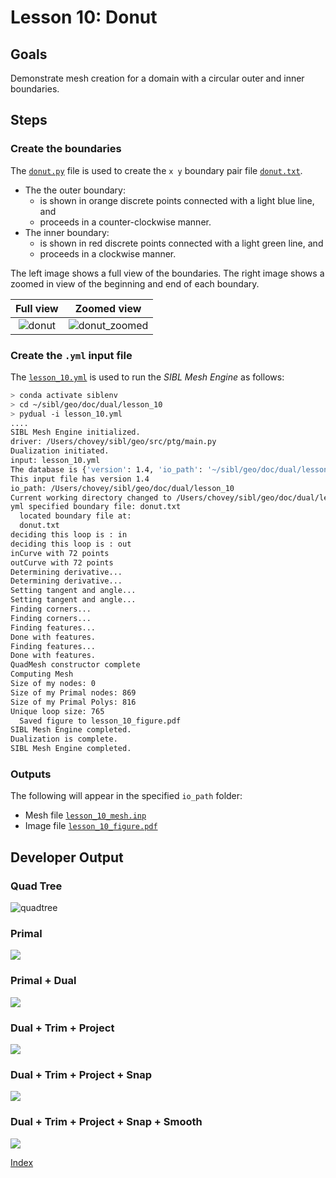 # Lesson 10: Donut

## Goals

Demonstrate mesh creation for a domain with a circular outer and inner boundaries.

## Steps

### Create the boundaries

The [`donut.py`](lesson_10/donut.py) file is used to create the `x y` boundary
pair file [`donut.txt`](lesson_10/donut.txt).

* The the outer boundary:
  * is shown in orange discrete points connected with a light blue line, and
  * proceeds in a counter-clockwise manner.
* The inner boundary:
  * is shown in red discrete points connected with a light green line, and 
  * proceeds in a clockwise manner.

The left image shows a full view of the boundaries.
The right image shows a zoomed in view of the beginning and end of each boundary.

| Full view | Zoomed view |
|:--:|:--:|
| ![donut](fig/donut.png) | ![donut_zoomed](fig/donut_zoomed.png) |

### Create the `.yml` input file

The [`lesson_10.yml`](lesson_10/lesson_10.yml) is used to run the *SIBL Mesh Engine* as follows:

```bash
> conda activate siblenv
> cd ~/sibl/geo/doc/dual/lesson_10
> pydual -i lesson_10.yml
....
SIBL Mesh Engine initialized.
driver: /Users/chovey/sibl/geo/src/ptg/main.py
Dualization initiated.
input: lesson_10.yml
The database is {'version': 1.4, 'io_path': '~/sibl/geo/doc/dual/lesson_10/', 'boundary': 'donut.txt', 'bounding_box': [[-8.0, -8.0], [8.0, 8.0]], 'resolution': 1.0, 'output_file': 'lesson_10_mesh', 'boundary_refine': True, 'developer_output': False, 'figure': {'boundary_shown': True, 'dpi': 200, 'elements_shown': True, 'filename': 'lesson_10_figure', 'format': 'pdf', 'frame': True, 'grid': False, 'label_x': '$x$', 'label_y': '$y$', 'latex': False, 'save': True, 'show': False, 'size': [6.0, 6.0], 'title': 'Lesson 10'}}
This input file has version 1.4
io_path: /Users/chovey/sibl/geo/doc/dual/lesson_10
Current working directory changed to /Users/chovey/sibl/geo/doc/dual/lesson_10
yml specified boundary file: donut.txt
  located boundary file at:
  donut.txt
deciding this loop is : in
deciding this loop is : out
inCurve with 72 points
outCurve with 72 points
Determining derivative...
Determining derivative...
Setting tangent and angle...
Setting tangent and angle...
Finding corners...
Finding corners...
Finding features...
Done with features.
Finding features...
Done with features.
QuadMesh constructor complete
Computing Mesh
Size of my nodes: 0
Size of my Primal nodes: 869
Size of my Primal Polys: 816
Unique loop size: 765
  Saved figure to lesson_10_figure.pdf
SIBL Mesh Engine completed.
Dualization is complete.
SIBL Mesh Engine completed.
```

### Outputs

The following will appear in the specified `io_path` folder:

* Mesh file [`lesson_10_mesh.inp`](lesson_10/lesson_10_mesh.inp)
* Image file [`lesson_10_figure.pdf`](lesson_10/lesson_10_figure.pdf)

## Developer Output

### Quad Tree

![quadtree](fig/NestedCircle4date2021-12-08.png)

### Primal

![](fig/NestedCircle2date2021-12-08.png)

### Primal + Dual

![](fig/NestedCircleDPdate2021-12-08.png)

### Dual + Trim + Project

![](fig/NestedCircle3date2021-12-08.png)

### Dual + Trim + Project + Snap

![](fig/NestedCircle6date2021-12-08.png)

### Dual + Trim + Project + Snap + Smooth

![](fig/NestedCircle5date2021-12-08.png)

[Index](README.md)
